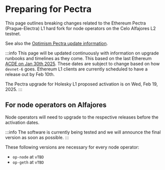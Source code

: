 # Preparing for Pectra

This page outlines breaking changes related to the Ethereum Pectra (Prague-Electra) L1 hard fork for node operators on the Celo Alfajores L2 testnet.

See also the [Optimism Pectra update information](https://docs.optimism.io/builders/notices/pectra-changes).

:::info
This page will be updated continuously with information on upgrade runbooks and timelines as they come. This based on the last Ethereum [ACDE on Jan 30th 2025](https://ethereum-magicians.org/t/all-core-devs-execution-acde-204-january-30-2025/22594). These dates are subject to change based on how `devnet-6` goes. Ethereum L1 clients are currently scheduled to have a release out by Feb 10th.

The Pectra upgrade for Holesky L1 proposed activation is on Wed, Feb 19, 2025.
:::

## For node operators on Alfajores

Node operators will need to upgrade to the respective releases before the activation dates.

:::info
The software is currently being tested and we will announce the final version as soon as possible.
:::

These following versions are necessary for every node operator:

* `op-node` at `vTBD`
* `op-geth` at `vTBD`
